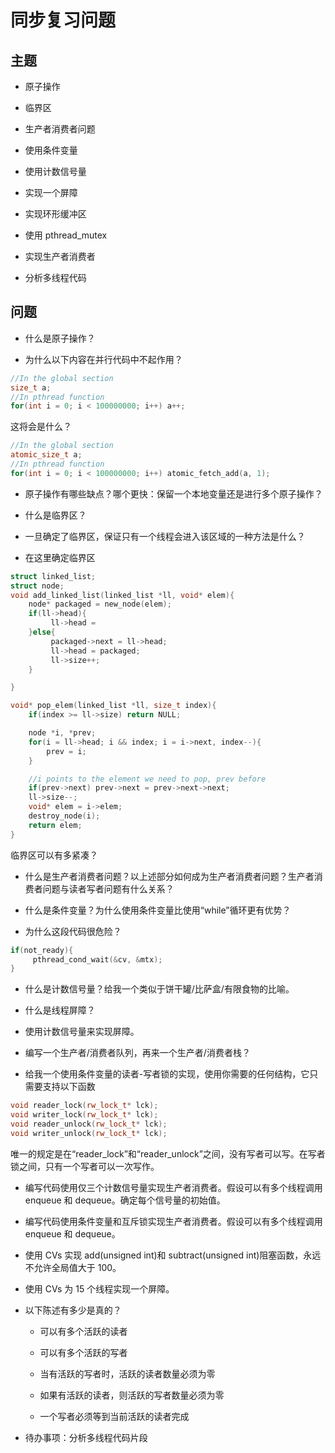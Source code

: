 # 同步复习问题

## 主题

+   原子操作

+   临界区

+   生产者消费者问题

+   使用条件变量

+   使用计数信号量

+   实现一个屏障

+   实现环形缓冲区

+   使用 pthread_mutex

+   实现生产者消费者

+   分析多线程代码

## 问题

+   什么是原子操作？

+   为什么以下内容在并行代码中不起作用？

```cpp
//In the global section
size_t a;
//In pthread function
for(int i = 0; i < 100000000; i++) a++;
```

这将会是什么？

```cpp
//In the global section
atomic_size_t a;
//In pthread function
for(int i = 0; i < 100000000; i++) atomic_fetch_add(a, 1);
```

+   原子操作有哪些缺点？哪个更快：保留一个本地变量还是进行多个原子操作？

+   什么是临界区？

+   一旦确定了临界区，保证只有一个线程会进入该区域的一种方法是什么？

+   在这里确定临界区

```cpp
struct linked_list;
struct node;
void add_linked_list(linked_list *ll, void* elem){
    node* packaged = new_node(elem);
    if(ll->head){
         ll->head = 
    }else{
         packaged->next = ll->head;
         ll->head = packaged;
         ll->size++;
    }

}

void* pop_elem(linked_list *ll, size_t index){
    if(index >= ll->size) return NULL;

    node *i, *prev;
    for(i = ll->head; i && index; i = i->next, index--){
        prev = i;
    }

    //i points to the element we need to pop, prev before
    if(prev->next) prev->next = prev->next->next;
    ll->size--;
    void* elem = i->elem;
    destroy_node(i);
    return elem;
}
```

临界区可以有多紧凑？

+   什么是生产者消费者问题？以上述部分如何成为生产者消费者问题？生产者消费者问题与读者写者问题有什么关系？

+   什么是条件变量？为什么使用条件变量比使用“while”循环更有优势？

+   为什么这段代码很危险？

```cpp
if(not_ready){
     pthread_cond_wait(&cv, &mtx);
}
```

+   什么是计数信号量？给我一个类似于饼干罐/比萨盒/有限食物的比喻。

+   什么是线程屏障？

+   使用计数信号量来实现屏障。

+   编写一个生产者/消费者队列，再来一个生产者/消费者栈？

+   给我一个使用条件变量的读者-写者锁的实现，使用你需要的任何结构，它只需要支持以下函数

```cpp
void reader_lock(rw_lock_t* lck);
void writer_lock(rw_lock_t* lck);
void reader_unlock(rw_lock_t* lck);
void writer_unlock(rw_lock_t* lck);
```

唯一的规定是在“reader_lock”和“reader_unlock”之间，没有写者可以写。在写者锁之间，只有一个写者可以一次写作。

+   编写代码使用仅三个计数信号量实现生产者消费者。假设可以有多个线程调用 enqueue 和 dequeue。确定每个信号量的初始值。

+   编写代码使用条件变量和互斥锁实现生产者消费者。假设可以有多个线程调用 enqueue 和 dequeue。

+   使用 CVs 实现 add(unsigned int)和 subtract(unsigned int)阻塞函数，永远不允许全局值大于 100。

+   使用 CVs 为 15 个线程实现一个屏障。

+   以下陈述有多少是真的？

    +   可以有多个活跃的读者

    +   可以有多个活跃的写者

    +   当有活跃的写者时，活跃的读者数量必须为零

    +   如果有活跃的读者，则活跃的写者数量必须为零

    +   一个写者必须等到当前活跃的读者完成

+   待办事项：分析多线程代码片段
